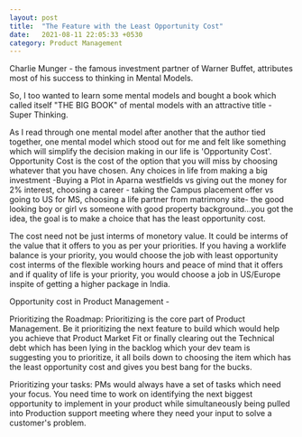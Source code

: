 ```yaml
---
layout: post
title:  "The Feature with the Least Opportunity Cost"
date:   2021-08-11 22:05:33 +0530
category: Product Management
---
```

Charlie Munger - the famous investment partner of Warner Buffet, attributes most of his success to thinking in Mental Models.

So, I too wanted to learn some mental models and bought a book which called itself "THE BIG BOOK" of mental models with an attractive title - Super Thinking.

As I read through one mental model after another that the author tied together, one mental model which stood out for me and felt like something which will simplify the decision making in our life is 'Opportunity Cost'. Opportunity Cost is the cost of the option that you will miss by choosing whatever that you have chosen. Any choices in life from making a big investment -Buying a Plot in Aparna westfields vs giving out the money for 2% interest, choosing a career - taking the Campus placement offer vs going to US for MS, choosing a life partner from matrimony site- the good looking boy or girl vs someone with good property background...you got the idea, the goal is to make a choice that has the least opportunity cost. 

The cost need not be just interms of monetory value. It could be interms of the value that it offers to you as per your priorities. If you having a worklife balance is your priority, you would choose the job with least opportunity cost interms of the flexible working hours and peace of mind that it offers and if quality of life is your priority, you would choose a job in US/Europe inspite of getting a higher package in India.

Opportunity cost in Product Management -

Prioritizing the Roadmap: Prioritizing is the core part of Product Management. Be it prioritizing the next feature to build which would help you achieve that Product Market Fit or finally clearing out the Technical debt which has been lying in the backlog which your dev team is suggesting you to prioritize, it all boils down to choosing the item which has the least opportunity cost and gives you best bang for the bucks.

Prioritizing your tasks: PMs would always have a set of tasks which need your focus. You need time to work on identifying the next biggest opportunity to implement in your product while simultaneously being pulled into Production support meeting where they need your input to solve a customer's problem. 
